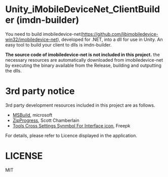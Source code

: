 # Unity_iMobileDeviceNet_ClientBuilder (imdn-builder)

You need to build imobiledevice-net(https://github.com/libimobiledevice-win32/imobiledevice-net), developed for .NET, into a dll for use in Unity. An easy tool to build your client to dlls is imdn-builder.

__The source code of imobiledevice-net is not included in this project.__ the necessary resources are automatically downloaded from imobiledevice-net by executing the binary available from the Release, building and outputting the dlls.

# 3rd party notice

3rd party development resources included in this project are as follows.

- [MSBuild](https://github.com/microsoft/msbuild), microsoft
- [ZipProgress](https://stackoverflow.com/questions/43661211/extract-an-archive-with-progress-bar), Scott Chamberlain
- [Tools Cross Settings Synmbol For Interface icon](https://www.flaticon.com/authors/freepik), Freepk

For details, please refer to Licence displayed in the application.

# LICENSE

MIT
